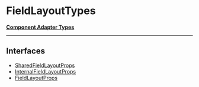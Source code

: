 # FieldLayoutTypes

[**Component Adapter Types**](component-inventory.md)

***

## Interfaces

- [SharedFieldLayoutProps](FieldLayout.FieldLayoutTypes.Interface.SharedFieldLayoutProps.md)
- [InternalFieldLayoutProps](FieldLayout.FieldLayoutTypes.Interface.InternalFieldLayoutProps.md)
- [FieldLayoutProps](FieldLayout.FieldLayoutTypes.Interface.FieldLayoutProps.md)
